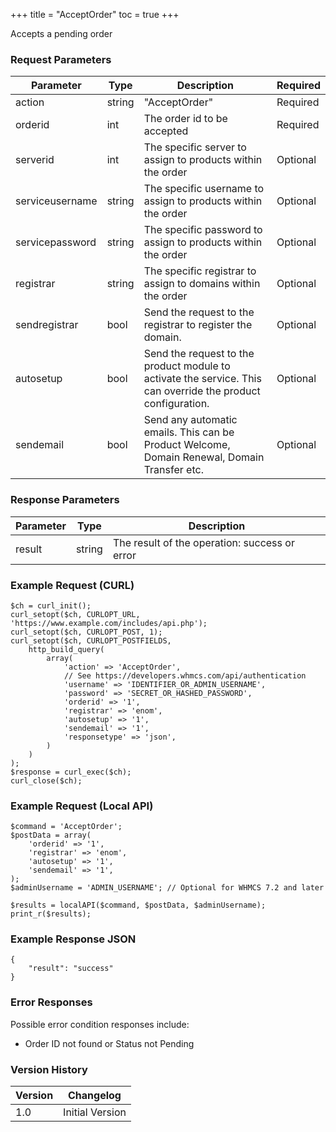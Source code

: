 +++
title = "AcceptOrder"
toc = true
+++

Accepts a pending order

### Request Parameters

| Parameter | Type | Description | Required |
| --------- | ---- | ----------- | -------- |
| action | string | "AcceptOrder" | Required |
| orderid | int | The order id to be accepted | Required |
| serverid | int | The specific server to assign to products within the order | Optional |
| serviceusername | string | The specific username to assign to products within the order | Optional |
| servicepassword | string | The specific password to assign to products within the order | Optional |
| registrar | string | The specific registrar to assign to domains within the order | Optional |
| sendregistrar | bool | Send the request to the registrar to register the domain. | Optional |
| autosetup | bool | Send the request to the product module to activate the service. This can override the product configuration. | Optional |
| sendemail | bool | Send any automatic emails. This can be Product Welcome, Domain Renewal, Domain Transfer etc. | Optional |

### Response Parameters

| Parameter | Type | Description |
| --------- | ---- | ----------- |
| result | string | The result of the operation: success or error |


### Example Request (CURL)

```
$ch = curl_init();
curl_setopt($ch, CURLOPT_URL, 'https://www.example.com/includes/api.php');
curl_setopt($ch, CURLOPT_POST, 1);
curl_setopt($ch, CURLOPT_POSTFIELDS,
    http_build_query(
        array(
            'action' => 'AcceptOrder',
            // See https://developers.whmcs.com/api/authentication
            'username' => 'IDENTIFIER_OR_ADMIN_USERNAME',
            'password' => 'SECRET_OR_HASHED_PASSWORD',
            'orderid' => '1',
            'registrar' => 'enom',
            'autosetup' => '1',
            'sendemail' => '1',
            'responsetype' => 'json',
        )
    )
);
$response = curl_exec($ch);
curl_close($ch);
```


### Example Request (Local API)

```
$command = 'AcceptOrder';
$postData = array(
    'orderid' => '1',
    'registrar' => 'enom',
    'autosetup' => '1',
    'sendemail' => '1',
);
$adminUsername = 'ADMIN_USERNAME'; // Optional for WHMCS 7.2 and later

$results = localAPI($command, $postData, $adminUsername);
print_r($results);
```


### Example Response JSON

```
{
    "result": "success"
}
```


### Error Responses

Possible error condition responses include:

* Order ID not found or Status not Pending


### Version History

| Version | Changelog |
| ------- | --------- |
| 1.0 | Initial Version |

